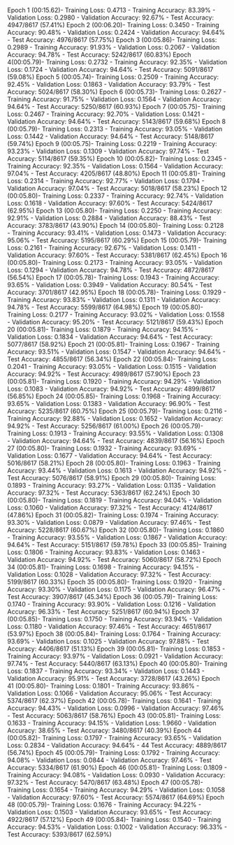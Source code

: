 Epoch 1 (00:15.62)- Training Loss: 0.4713 - Training Accuracy: 83.39% - Validation Loss: 0.2980 - Validation Accuracy: 92.67% - Test Accuracy: 4947/8617 (57.41%)
Epoch 2 (00:06.20)- Training Loss: 0.3450 - Training Accuracy: 90.48% - Validation Loss: 0.2424 - Validation Accuracy: 94.64% - Test Accuracy: 4976/8617 (57.75%)
Epoch 3 (00:05.86)- Training Loss: 0.2989 - Training Accuracy: 91.93% - Validation Loss: 0.2067 - Validation Accuracy: 94.78% - Test Accuracy: 5242/8617 (60.83%)
Epoch 4(00:05.79)- Training Loss: 0.2732 - Training Accuracy: 92.35% - Validation Loss: 0.1724 - Validation Accuracy: 94.64% -  Test Accuracy: 5091/8617 (59.08%)
Epoch 5 (00:05.74)- Training Loss: 0.2509 - Training Accuracy: 92.45% - Validation Loss: 0.1863 - Validation Accuracy: 93.79% - Test Accuracy: 5024/8617 (58.30%)
Epoch 6 (00:05.73)- Training Loss: 0.2627 - Training Accuracy: 91.75% - Validation Loss: 0.1564 - Validation Accuracy: 94.64% - Test Accuracy: 5250/8617 (60.93%)
Epoch 7 (00:05.75)- Training Loss: 0.2467 - Training Accuracy: 92.70% - Validation Loss: 0.1421 - Validation Accuracy: 94.64% - Test Accuracy: 5143/8617 (59.68%)
Epoch 8 (00:05.79)- Training Loss: 0.2313 - Training Accuracy: 93.05% - Validation Loss: 0.1442 - Validation Accuracy: 94.64% - Test Accuracy: 5148/8617 (59.74%)
Epoch 9 (00:05.75)- Training Loss: 0.2219 - Training Accuracy: 93.23% - Validation Loss: 0.1309 - Validation Accuracy: 97.74% - Test Accuracy: 5114/8617 (59.35%)
Epoch 10 (00:05.82)- Training Loss: 0.2345 - Training Accuracy: 92.35% - Validation Loss: 0.1564 - Validation Accuracy: 97.04% - Test Accuracy: 4205/8617 (48.80%)
Epoch 11 (00:05.81)- Training Loss: 0.2314 - Training Accuracy: 92.77% - Validation Loss: 0.1794 - Validation Accuracy: 97.04% - Test Accuracy: 5018/8617 (58.23%)
Epoch 12 (00:05.80)- Training Loss: 0.2337 - Training Accuracy: 92.74% - Validation Loss: 0.1618 - Validation Accuracy: 97.60% - Test Accuracy: 5424/8617 (62.95%)
Epoch 13 (00:05.80)- Training Loss: 0.2250 - Training Accuracy: 92.91% - Validation Loss: 0.2884 - Validation Accuracy: 88.43% - Test Accuracy: 3783/8617 (43.90%)
Epoch 14 (00:05.80)- Training Loss: 0.2128 - Training Accuracy: 93.41% - Validation Loss: 0.1473 - Validation Accuracy: 95.06% - Test Accuracy: 5195/8617 (60.29%)
Epoch 15 (00:05.79)- Training Loss: 0.2161 - Training Accuracy: 92.67% - Validation Loss: 0.1411 - Validation Accuracy: 97.60% - Test Accuracy: 5381/8617 (62.45%)
Epoch 16 (00:05.80)- Training Loss: 0.2173 - Training Accuracy: 93.05% - Validation Loss: 0.1294 - Validation Accuracy: 94.78% - Test Accuracy: 4872/8617 (56.54%)
Epoch 17 (00:05.78)- Training Loss: 0.1943 - Training Accuracy: 93.65% - Validation Loss: 0.3949 - Validation Accuracy: 80.54% - Test Accuracy: 3701/8617 (42.95%)
Epoch 18 (00:05.78)- Training Loss: 0.1929 - Training Accuracy: 93.83% - Validation Loss: 0.1311 - Validation Accuracy: 94.78% - Test Accuracy: 5599/8617 (64.98%)
Epoch 19 (00:05.80)- Training Loss: 0.2177 - Training Accuracy: 93.02% - Validation Loss: 0.1558 - Validation Accuracy: 95.20% - Test Accuracy: 5121/8617 (59.43%)
Epoch 20 (00:05.81)- Training Loss: 0.1879 - Training Accuracy: 94.15% - Validation Loss: 0.1834 - Validation Accuracy: 94.64% - Test Accuracy: 5077/8617 (58.92%)
Epoch 21 (00:05.81)- Training Loss: 0.1967 - Training Accuracy: 93.51% - Validation Loss: 0.1547 - Validation Accuracy: 94.64% - Test Accuracy: 4855/8617 (56.34%)
Epoch 22 (00:05.84)- Training Loss: 0.2041 - Training Accuracy: 93.05% - Validation Loss: 0.1515 - Validation Accuracy: 94.92% - Test Accuracy: 4989/8617 (57.90%)
Epoch 23 (00:05.81)- Training Loss: 0.1920 - Training Accuracy: 94.29% - Validation Loss: 0.1083 - Validation Accuracy: 94.92% - Test Accuracy: 4899/8617 (56.85%)
Epoch 24 (00:05.85)- Training Loss: 0.1968 - Training Accuracy: 93.65% - Validation Loss: 0.1383 - Validation Accuracy: 96.90% - Test Accuracy: 5235/8617 (60.75%)
Epoch 25 (00:05.79)- Training Loss: 0.2116 - Training Accuracy: 92.88% - Validation Loss: 0.1652 - Validation Accuracy: 94.92% - Test Accuracy: 5256/8617 (61.00%)
Epoch 26 (00:05.79)- Training Loss: 0.1913 - Training Accuracy: 93.55% - Validation Loss: 0.1308 - Validation Accuracy: 94.64% - Test Accuracy: 4839/8617 (56.16%)
Epoch 27 (00:05.80)- Training Loss: 0.1932 - Training Accuracy: 93.69% - Validation Loss: 0.1677 - Validation Accuracy: 94.64% - Test Accuracy: 5016/8617 (58.21%)
Epoch 28 (00:05.80)- Training Loss: 0.1963 - Training Accuracy: 93.44% - Validation Loss: 0.1613 - Validation Accuracy: 94.92% - Test Accuracy: 5076/8617 (58.91%)
Epoch 29 (00:05.80)- Training Loss: 0.1893 - Training Accuracy: 93.27% - Validation Loss: 0.1135 - Validation Accuracy: 97.32% - Test Accuracy: 5363/8617 (62.24%)
Epoch 30 (00:05.80)- Training Loss: 0.1819 - Training Accuracy: 94.04% - Validation Loss: 0.1060 - Validation Accuracy: 97.32% - Test Accuracy: 4124/8617 (47.86%)
Epoch 31 (00:05.82)- Training Loss: 0.1974 - Training Accuracy: 93.30% - Validation Loss: 0.0879 - Validation Accuracy: 97.46% - Test Accuracy: 5228/8617 (60.67%)
Epoch 32 (00:05.80)- Training Loss: 0.1860 - Training Accuracy: 93.55% - Validation Loss: 0.1867 - Validation Accuracy: 94.64% - Test Accuracy: 5151/8617 (59.78%)
Epoch 33 (00:05.85)- Training Loss: 0.1806 - Training Accuracy: 93.83% - Validation Loss: 0.1463 - Validation Accuracy: 94.92% - Test Accuracy: 5060/8617 (58.72%)
Epoch 34 (00:05.81)- Training Loss: 0.1698 - Training Accuracy: 94.15% - Validation Loss: 0.1028 - Validation Accuracy: 97.32% - Test Accuracy: 5199/8617 (60.33%)
Epoch 35 (00:05.80)- Training Loss: 0.1920 - Training Accuracy: 93.30% - Validation Loss: 0.1175 - Validation Accuracy: 96.47% - Test Accuracy: 3907/8617 (45.34%)
Epoch 36 (00:05.79)- Training Loss: 0.1740 - Training Accuracy: 93.90% - Validation Loss: 0.1216 - Validation Accuracy: 96.33% - Test Accuracy: 5251/8617 (60.94%)
Epoch 37 (00:05.85)- Training Loss: 0.1750 - Training Accuracy: 93.94% - Validation Loss: 0.1180 - Validation Accuracy: 97.46% - Test Accuracy: 4651/8617 (53.97%)
Epoch 38 (00:05.84)- Training Loss: 0.1764 - Training Accuracy: 93.69% - Validation Loss: 0.1025 - Validation Accuracy: 97.88% - Test Accuracy: 4406/8617 (51.13%)
Epoch 39 (00:05.81)- Training Loss: 0.1853 - Training Accuracy: 93.97% - Validation Loss: 0.0921 - Validation Accuracy: 97.74% - Test Accuracy: 5440/8617 (63.13%)
Epoch 40 (00:05.80)- Training Loss: 0.1837 - Training Accuracy: 93.34% - Validation Loss: 0.1443 - Validation Accuracy: 95.91% - Test Accuracy: 3728/8617 (43.26%)
Epoch 41 (00:05.80)- Training Loss: 0.1801 - Training Accuracy: 93.86% - Validation Loss: 0.1066 - Validation Accuracy: 95.06% - Test Accuracy: 5374/8617 (62.37%)
Epoch 42 (00:05.78)- Training Loss: 0.1641 - Training Accuracy: 94.43% - Validation Loss: 0.0996 - Validation Accuracy: 97.46% - Test Accuracy: 5063/8617 (58.76%)
Epoch 43 (00:05.81)- Training Loss: 0.1633 - Training Accuracy: 94.15% - Validation Loss: 1.9660 - Validation Accuracy: 38.65% - Test Accuracy: 3480/8617 (40.39%)
Epoch 44 (00:05.82)- Training Loss: 0.1797 - Training Accuracy: 93.65% - Validation Loss: 0.2834 - Validation Accuracy: 94.64% - 44 Test Accuracy: 4889/8617 (56.74%)
Epoch 45 (00:05.79)- Training Loss: 0.1792 - Training Accuracy: 94.08% - Validation Loss: 0.0844 - Validation Accuracy: 97.46% - Test Accuracy: 5334/8617 (61.90%)
Epoch 46 (00:05.81)- Training Loss: 0.1809 - Training Accuracy: 94.08% - Validation Loss: 0.0930 - Validation Accuracy: 97.32% - Test Accuracy: 5470/8617 (63.48%)
Epoch 47 (00:05.78)- Training Loss: 0.1654 - Training Accuracy: 94.29% - Validation Loss: 0.1058 - Validation Accuracy: 97.60% - Test Accuracy: 5574/8617 (64.69%)
Epoch 48 (00:05.79)- Training Loss: 0.1676 - Training Accuracy: 94.22% - Validation Loss: 0.1503 - Validation Accuracy: 93.65% - Test Accuracy: 4922/8617 (57.12%)
Epoch 49 (00:05.84)- Training Loss: 0.1540 - Training Accuracy: 94.53% - Validation Loss: 0.1002 - Validation Accuracy: 96.33% - Test Accuracy: 5393/8617 (62.59%)